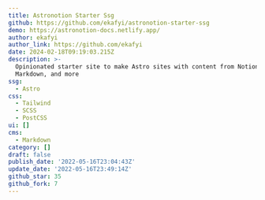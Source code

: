 ```yaml
---
title: Astronotion Starter Ssg
github: https://github.com/ekafyi/astronotion-starter-ssg
demo: https://astronotion-docs.netlify.app/
author: ekafyi
author_link: https://github.com/ekafyi
date: 2024-02-18T09:19:03.215Z
description: >-
  Opinionated starter site to make Astro sites with content from Notion,
  Markdown, and more
ssg:
  - Astro
css:
  - Tailwind
  - SCSS
  - PostCSS
ui: []
cms:
  - Markdown
category: []
draft: false
publish_date: '2022-05-16T23:04:43Z'
update_date: '2022-05-16T23:49:14Z'
github_star: 35
github_fork: 7
---
```

